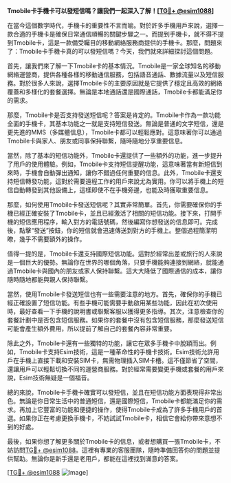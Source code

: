 **Tmobile卡手機卡可以發短信嗎？讓我們一起深入了解！[[TG💪+ @esim1088](https://t.me/s/esim1088)]**

在當今這個數字時代，手機卡的重要性不言而喻。對於許多手機用戶來說，選擇一款合適的手機卡是確保日常通信順暢的關鍵步驟之一。而提到手機卡，就不得不提到Tmobile卡，這是一款備受矚目的移動網絡服務商提供的手機卡。那麼，問題來了：Tmobile卡手機卡真的可以發短信嗎？今天，我們就來詳細探討這個問題。

首先，讓我們來了解一下Tmobile卡的基本情況。Tmobile是一家全球知名的移動網絡運營商，提供各種各樣的移動通信服務，包括語音通話、數據流量以及短信服務。對於很多人來說，選擇Tmobile卡的主要原因就是它提供了穩定且高效的網絡覆蓋和多樣化的套餐選擇。無論是本地通話還是國際通話，Tmobile卡都能滿足你的需求。

那麼，Tmobile卡是否支持發送短信呢？答案是肯定的。Tmobile卡作為一款功能全面的手機卡，其基本功能之一就是支持短信發送。無論是普通的文字短信，還是更先進的MMS（多媒體信息），Tmobile卡都可以輕鬆應對。這意味著你可以通過Tmobile卡與家人、朋友或同事保持聯繫，隨時隨地分享重要信息。

當然，除了基本的短信功能外，Tmobile卡還提供了一些額外的功能，進一步提升了用戶的使用體驗。例如，Tmobile卡支持短信提醒功能，這意味著當有新短信到來時，手機會自動彈出通知，讓你不錯過任何重要的信息。此外，Tmobile卡還支持短信轉發功能，這對於需要遠程工作的用戶來說尤為實用。你可以將手機上的短信自動轉發到其他設備上，這樣即使不在手機旁邊，也能及時獲取重要信息。

那麼，如何使用Tmobile卡發送短信呢？其實非常簡單。首先，你需要確保你的手機已經正確安裝了Tmobile卡，並且已經激活了相關的短信功能。接下來，打開手機的短信應用程序，輸入對方的電話號碼，然後編寫你想發送的信息即可。完成後，點擊“發送”按鈕，你的短信就會迅速傳送到對方的手機上。整個過程簡潔明瞭，幾乎不需要額外的操作。

值得一提的是，Tmobile卡還支持國際短信功能。這對於經常出差或旅行的人來說是一個巨大的優勢。無論你在世界的哪個角落，只要手機能夠連接到網絡，就能通過Tmobile卡與國內的朋友或家人保持聯繫。這大大降低了國際通信的成本，讓你隨時隨地都能與親人保持聯繫。

當然，使用Tmobile卡發送短信也有一些需要注意的地方。首先，確保你的手機已經正確設置了短信功能。有些手機可能需要手動啟用某些功能，因此在初次使用時，最好查看一下手機的說明書或聯繫客服以獲得更多指導。其次，注意檢查你的套餐計劃中是否包含短信服務。如果你的套餐中沒有包含短信服務，那麼發送短信可能會產生額外費用，所以提前了解自己的套餐內容非常重要。

除此之外，Tmobile卡還有一些獨特的功能，讓它在眾多手機卡中脫穎而出。例如，Tmobile卡支持Esim技術，這是一種革命性的手機卡技術。Esim技術允許用戶在手機上直接下載和安裝SIM卡，無需物理插入SIM卡槽。這不僅節省了空間，還讓用戶可以輕鬆切換不同的運營商服務。對於經常需要變更手機或套餐的用戶來說，Esim技術無疑是一個福音。

總的來說，Tmobile卡手機卡確實可以發短信，並且在短信功能方面表現得非常出色。無論是你日常生活中的普通短信，還是國際短信，Tmobile卡都能滿足你的需求。再加上它豐富的功能和便捷的操作，使得Tmobile卡成為了許多手機用戶的首選。如果你正在考慮更換手機卡，不妨試試Tmobile卡，相信它會給你帶來意想不到的好處。

最後，如果你想了解更多關於Tmobile卡的信息，或者想購買一張Tmobile卡，不妨訪問[TG💪+ @esim1088](https://t.me/s/esim1088)。這裡有專業的客服團隊，隨時準備回答你的問題並提供幫助。無論你是新手還是老用戶，都能在這裡找到滿意的答案。

[[TG💪+ @esim1088](https://t.me/s/esim1088) ![Image](https://i.postimg.cc/4NQfJmqS/Snipaste-2025-05-13-00-14-12.png)]